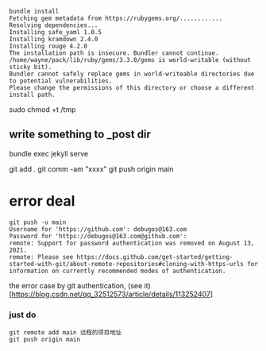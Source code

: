 ``` log
bundle install 
Fetching gem metadata from https://rubygems.org/............
Resolving dependencies...
Installing safe_yaml 1.0.5
Installing kramdown 2.4.0
Installing rouge 4.2.0
The installation path is insecure. Bundler cannot continue.
/home/wayne/pack/lib/ruby/gems/3.3.0/gems is world-writable (without sticky bit).
Bundler cannot safely replace gems in world-writeable directories due to potential vulnerabilities.
Please change the permissions of this directory or choose a different install path.
```

sudo chmod +t /tmp


## write something to _post dir

bundle exec jekyll serve

git add .
git comm -am "xxxx"
git push origin main



# error deal
``` log
git push -u main 
Username for 'https://github.com': debugos@163.com
Password for 'https://debugos@163.com@github.com': 
remote: Support for password authentication was removed on August 13, 2021.
remote: Please see https://docs.github.com/get-started/getting-started-with-git/about-remote-repositories#cloning-with-https-urls for information on currently recommended modes of authentication.
```
the error case by git authentication,
(see it)[https://blog.csdn.net/qq_32512573/article/details/113252407]
### just do
``` log 
git remote add main 远程的项目地址
git push origin main
```

